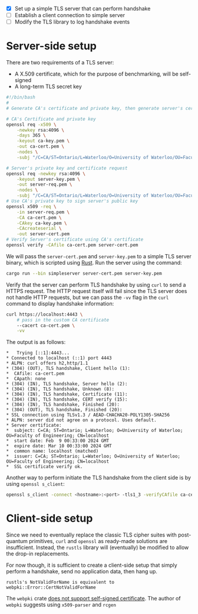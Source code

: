 - [x] Set up a simple TLS server that can perform handshake
- [ ] Establish a client connection to simple server
- [ ] Modify the TLS library to log handshake events

# Server-side setup
There are two requirements of a TLS server:

- A X.509 certificate, which for the purpose of benchmarking, will be self-signed
- A long-term TLS secret key

```bash
#!/bin/bash
#
# Generate CA's certificate and private key, then generate server's certificate and private key

# CA's Certificate and private key
openssl req -x509 \
    -newkey rsa:4096 \
    -days 365 \
    -keyout ca-key.pem \
    -out ca-cert.pem \
    -nodes \
    -subj "/C=CA/ST=Ontario/L=Waterloo/O=University of Waterloo/OU=Faculty of Engineering/CN=localhost"

# Server's private key and certificate request
openssl req -newkey rsa:4096 \
    -keyout server-key.pem \
    -out server-req.pem \
    -nodes \
    -subj "/C=CA/ST=Ontario/L=Waterloo/O=University of Waterloo/OU=Faculty of Engineering/CN=localhost"
# Use CA's private key to sign server's public key
openssl x509 -req \
    -in server-req.pem \
    -CA ca-cert.pem \
    -CAkey ca-key.pem \
    -CAcreateserial \
    -out server-cert.pem
# Verify Server's certificate using CA's certificate
openssl verify -CAfile ca-cert.pem server-cert.pem
```

We will pass the `server-cert.pem` and `server-key.pem` to a simple TLS server binary, which is scripted using [Rust](https://github.com/rustls/rustls/blob/main/examples/src/bin/simpleserver.rs). Run the server using the command:

```bash
cargo run --bin simpleserver server-cert.pem server-key.pem
```

Verify that the server can perform TLS handshake by using `curl` to send a HTTPS request. The HTTP request itself will fail since the TLS server does not handle HTTP requests, but we can pass the `-vv` flag in the `curl` command to display handshake information:

```bash
curl https://localhost:4443 \
    # pass in the custom CA certificate
    --cacert ca-cert.pem \
    -vv
```

The output is as follows:

```
*   Trying [::1]:4443...
* Connected to localhost (::1) port 4443
* ALPN: curl offers h2,http/1.1
* (304) (OUT), TLS handshake, Client hello (1):
*  CAfile: ca-cert.pem
*  CApath: none
* (304) (IN), TLS handshake, Server hello (2):
* (304) (IN), TLS handshake, Unknown (8):
* (304) (IN), TLS handshake, Certificate (11):
* (304) (IN), TLS handshake, CERT verify (15):
* (304) (IN), TLS handshake, Finished (20):
* (304) (OUT), TLS handshake, Finished (20):
* SSL connection using TLSv1.3 / AEAD-CHACHA20-POLY1305-SHA256
* ALPN: server did not agree on a protocol. Uses default.
* Server certificate:
*  subject: C=CA; ST=Ontario; L=Waterloo; O=University of Waterloo; OU=Faculty of Engineering; CN=localhost
*  start date: Feb  9 00:33:00 2024 GMT
*  expire date: Mar 10 00:33:00 2024 GMT
*  common name: localhost (matched)
*  issuer: C=CA; ST=Ontario; L=Waterloo; O=University of Waterloo; OU=Faculty of Engineering; CN=localhost
*  SSL certificate verify ok.
```

Another way to perform initiate the TLS handshake from the client side is by using `openssl s_client`:

```bash
openssl s_client -connect <hostname>:<port> -tls1_3 -verifyCAfile ca-cert.pem
```

# Client-side setup
Since we need to eventually replace the classic TLS cipher suites with post-quantum primitives, `curl` and `openssl` as ready-made solutions are insufficient. Instead, the `rustls` library will (eventually) be modified to allow the drop-in replacements.

For now though, it is sufficient to create a client-side setup that simply perform a handshake, send no application data, then hang up.

```
rustls's NotValidForName is equivalent to
webpki::Error::CertNotValidForName
```

The `webpki` crate [does not support self-signed certificate](https://github.com/rustls/webpki?tab=readme-ov-file#limitations). The author of `webpki` suggests using `x509-parser` and `rcgen`